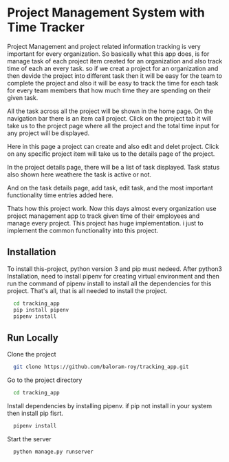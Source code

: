 
# Project Management System with Time Tracker

Project Management and project related information tracking
is very important for every organization. So basically what this
app does, is for manage task of each project item created for an organization
and also track time of each an every task. so if we creat a 
project for an organization and then devide the project into different
task then it will be easy for the team to complete the project
and also it will be easy to track the time for each task for every
team members that how much time they are spending on their given task.

All the task across all the project will be shown in the home page.
On the navigation bar there is an item call project. 
Click on the project tab it will take us to the project
page where all the project and the total time 
input for any project will be displayed. 

Here in this page a project can create and also edit
and delet project. Click on any specific project item 
will take us to the details page of the project.

In the project details page, there will be a list 
of task displayed. Task status also shown here
weathere the task is active or not.

And on the task details page, add task, edit task,
and the most important functionality time entries added here.

Thats how this project work. Now this days almost every organization
use project management app to track given time of their employees and
manage every project. This project has huge implementation. i just
to implement the common functionality into this project.


## Installation

To install this-project, python version 3 and pip must nedeed.
After python3 Installation, need to install pipenv for 
creating virtual environment and then run the command of pipenv
install to install all the dependencies for this project. 
That's all, that is all needed to install the project.

```bash
  cd tracking_app
  pip install pipenv
  pipenv install
```    
## Run Locally

Clone the project

```bash
  git clone https://github.com/baloram-roy/tracking_app.git
```

Go to the project directory

```bash
  cd tracking_app
```

Install dependencies by installing pipenv. if pip not install in your system then install pip fisrt.

```bash
  pipenv install
```

Start the server

```bash
  python manage.py runserver
```

  